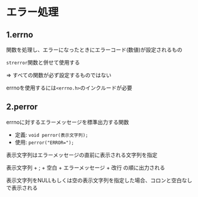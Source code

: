 # エラー処理

## 1.errno
関数を処理し、エラーになったときにエラーコード(数値)が設定されるもの

`strerror`関数と併せて使用する

=> すべての関数が必ず設定するものではない

errnoを使用するには`<errno.h>`のインクルードが必要

## 2.perror
errnoに対するエラーメッセージを標準出力する関数

- 定義: `void perror(表示文字列);`
- 使用: `perror("ERROR=");`

表示文字列はエラーメッセージの直前に表示される文字列を指定

表示文字列 + ; + 空白 + エラーメッセージ + 改行 の順に出力される

表示文字列をNULLもしくは空の表示文字列を指定した場合、コロンと空白なしで表示される

